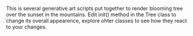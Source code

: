 This is several generative art scripts put together to render blooming tree over the sunset in the mountains. Edit init() method in the Tree class to change its overall appearence, explore ohter classes to see how they react to your changes.
